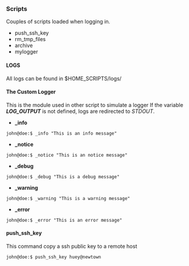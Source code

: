 ### Scripts

Couples of scripts loaded when logging in.

* push_ssh_key
* rm_tmp_files
* archive
* mylogger


#### LOGS

All logs can be found in $HOME_SCRIPTS/logs/

#### The Custom Logger
This is the module used in other script to simulate a logger
If the variable ***LOG_OUTPUT*** is not defined, logs are 
redirected to *STDOUT*.

* **_info**
```shell
john@doe:$ _info "This is an info message"
```

* **_notice**
```shell
john@doe:$ _notice "This is an notice message"
```

* **_debug**
```shell
john@doe:$ _debug "This is a debug message"
```

* **_warning**
```shell
john@doe:$ _warning "This is a warning message"
```

* **_error**
```shell
john@doe:$ _error "This is an error message"
```

#### push_ssh_key

This command copy a ssh public key to a remote host

```shell
john@doe:$ push_ssh_key huey@newtown
```


